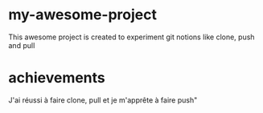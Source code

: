 # my-awesome-project

This awesome project is created to experiment git notions like clone, push and pull
  
# achievements 

J'ai réussi à faire clone, pull et je m'apprête à faire push"
